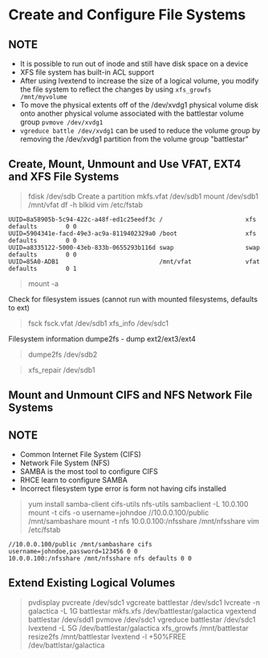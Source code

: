 # Create and Configure File Systems

## NOTE

- It is possible to run out of inode and still have disk space on a device
- XFS file system has built-in ACL support
- After using lvextend to increase the size of a logical volume, you modify the file system to reflect the changes by using `xfs_growfs /mnt/myvolume`
- To move the physical extents off of the /dev/xvdg1 physical volume disk onto another physical volume associated with the battlestar volume group `pvmove /dev/xvdg1`
- `vgreduce battle /dev/xvdg1` can be used to reduce the volume group by removing the /dev/xvdg1 partition from the volume group "battlestar"

## Create, Mount, Unmount and Use VFAT, EXT4 and XFS File Systems

> fdisk /dev/sdb
Create a partition
> mkfs.vfat /dev/sdb1
> mount /dev/sdb1 /mnt/vfat
> df -h
> blkid
> vim /etc/fstab

``` fstab config
UUID=8a58905b-5c94-422c-a48f-ed1c25eedf3c /                       xfs     defaults        0 0
UUID=5904341e-facd-49e3-ac9a-8119402329a0 /boot                   xfs     defaults        0 0
UUID=a8335122-5000-43eb-833b-0655293b116d swap                    swap    defaults        0 0
UUID=85A0-ADB1                            /mnt/vfat               vfat    defaults        0 1
```

> mount -a

Check for filesystem issues (cannot run with mounted filesystems, defaults to ext)
> fsck
> fsck.vfat /dev/sdb1
> xfs_info /dev/sdc1

Filesystem information dumpe2fs - dump ext2/ext3/ext4
> dumpe2fs /dev/sdb2

> xfs_repair /dev/sdb1

## Mount and Unmount CIFS and NFS Network File Systems

## NOTE

- Common Internet File System (CIFS)
- Network File System (NFS)
- SAMBA is the most tool to configure CIFS
- RHCE learn to configure SAMBA
- Incorrect filesystem type error is form not having cifs installed

> yum install samba-client cifs-utils nfs-utils
> sambaclient -L 10.0.100
> mount -t cifs -o username=johndoe //10.0.0.100/public /mnt/sambashare
> mount -t nfs 10.0.0.100:/nfsshare /mnt/nfsshare
> vim /etc/fstab

```
//10.0.0.100/public /mnt/sambashare cifs username=johndoe,password=123456 0 0
10.0.0.100:/nfsshare /mnt/nfsshare nfs defaults 0 0
```

## Extend Existing Logical Volumes

> pvdisplay
> pvcreate /dev/sdc1
> vgcreate battlestar /dev/sdc1
> lvcreate -n galactica -L 1G battlestar
> mkfs.xfs /dev/battlestar/galactica
> vgextend battlestar /dev/sdd1
> pvmove /dev/sdc1 
> vgreduce battlestar /dev/sdc1
> lvextend -L 5G /dev/battlestar/galactica
> xfs_growfs /mnt/battlestar
> resize2fs /mnt/battlestar
> lvextend -l +50%FREE /dev/battlstar/galactica
